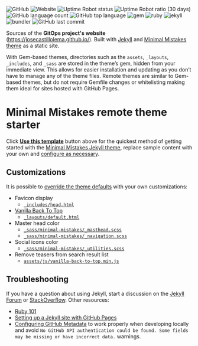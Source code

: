 ![GitHub](https://img.shields.io/github/license/josecastillolema/josecastillolema.github.io)
![Website](https://img.shields.io/website?url=https%3A%2F%2Fjosecastillolema.github.io)
![Uptime Robot status](https://img.shields.io/uptimerobot/status/m785297761-3cb3eb53ca3a7966274012bc)
![Uptime Robot ratio (30 days)](https://img.shields.io/uptimerobot/ratio/m785297761-3cb3eb53ca3a7966274012bc)
![GitHub language count](https://img.shields.io/github/languages/count/josecastillolema/josecastillolema.github.io)
![GitHub top language](https://img.shields.io/github/languages/top/josecastillolema/josecastillolema.github.io)
![gem](https://img.shields.io/badge/gem-3.1.2-blue)
![ruby](https://img.shields.io/badge/ruby-2.7-blue)
![jekyll](https://img.shields.io/badge/jekyll-3.8.7-blue)
![bundler](https://img.shields.io/badge/bundler-2.1.4-blue)
![GitHub last commit](https://img.shields.io/github/last-commit/josecastillolema/josecastillolema.github.io)

Sources of the **GitOps project's website** (https://josecastillolema.github.io/). Built with [Jekyll](http://jekyllrb.com/) and [Minimal Mistakes theme](https://github.com/mmistakes/minimal-mistakes/) as a static site.

With Gem-based themes, directories such as the `assets`, `_layouts`, `_includes`, and `_sass` are stored in the theme’s gem, hidden from your immediate view. This allows for easier installation and updating as you don’t have to manage any of the theme files. Remote themes are similar to Gem-based themes, but do not require Gemfile changes or whitelisting making them ideal for sites hosted with GitHub Pages.

# Minimal Mistakes remote theme starter

Click [**Use this template**](https://github.com/mmistakes/mm-github-pages-starter/generate) button above for the quickest method of getting started with the [Minimal Mistakes Jekyll theme](https://github.com/mmistakes/minimal-mistakes), replace sample content with your own and [configure as necessary](https://mmistakes.github.io/minimal-mistakes/docs/configuration/).

## Customizations

It is possible to [override the theme defaults](https://jekyllrb.com/docs/themes/#overriding-theme-defaults) with your own customizations:
 - Favicon display
   - [`_includes/head.html`](https://github.com/josecastillolema/josecastillolema.github.io/blob/master/_includes/head.html#L18)
 - [Vanilla Back To Top](https://github.com/vfeskov/vanilla-back-to-top)
   - [`_layouts/default.html`](https://github.com/josecastillolema/josecastillolema.github.io/blob/master/_layouts/default.html#L21-L25)
 - Master head color
   - [`_sass/minimal-mistakes/_masthead.scss`](https://github.com/josecastillolema/josecastillolema.github.io/blob/master/_sass/minimal-mistakes/_masthead.scss#L14)
   - [`_sass/minimal-mistakes/_navigation.scss`](https://github.com/josecastillolema/josecastillolema.github.io/blob/master/_sass/minimal-mistakes/_navigation.scss#L180)
 - Social icons color
   - [`_sass/minimal-mistakes/_utilities.scss`](https://github.com/josecastillolema/josecastillolema.github.io/blob/master/_sass/minimal-mistakes/_utilities.scss#L328-L340)
 - Remove teasers from search result list
   - [`assets/js/vanilla-back-to-top.min.js`](https://github.com/mmistakes/minimal-mistakes/blob/8a67ce8e41ec850f2d7c373aa47739b2abfee6f1/assets/js/lunr/lunr-en.js#L52-L54)


## Troubleshooting

If you have a question about using Jekyll, start a discussion on the [Jekyll Forum](https://talk.jekyllrb.com/) or [StackOverflow](https://stackoverflow.com/questions/tagged/jekyll). Other resources:

- [Ruby 101](https://jekyllrb.com/docs/ruby-101/)
- [Setting up a Jekyll site with GitHub Pages](https://jekyllrb.com/docs/github-pages/)
- [Configuring GitHub Metadata](https://github.com/jekyll/github-metadata/blob/master/docs/configuration.md#configuration) to work properly when developing locally and avoid `No GitHub API authentication could be found. Some fields may be missing or have incorrect data.` warnings.
